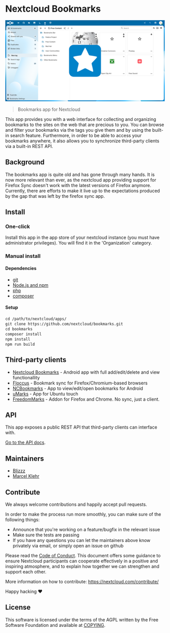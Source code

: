 # Nextcloud Bookmarks

![](https://github.com/nextcloud/bookmarks/raw/master/screenshots/Bookmarks.png)

> Bookmarks app for Nextcloud

This app provides you with a web interface for collecting and organizing bookmarks to the sites on the web that are precious to you. You can browse and filter your bookmarks via the tags you give them and by using the built-in search feature. Furthermore, in order to be able to access your bookmarks anywhere, it also allows you to synchronize third-party clients via a built-in REST API.

## Background
The bookmarks app is quite old and has gone through many hands. It is now more relevant than ever, as the nextcloud app providing support for Firefox Sync doesn't work with the latest versions of Firefox anymore. Currently, there are efforts to make it live up to the expectations produced by the gap that was left by the firefox sync app.

## Install
### One-click
Install this app in the app store of your nextcloud instance (you must have administrator privileges). You will find it in the 'Organization' category.

### Manual install
#### Dependencies
 - [git](https://git-scm.org/)
 - [Node.js and npm](https://nodejs.org/)
 - [php](https://php.net/)
 - [composer](https://getcompoert.org/)

#### Setup
```
cd /path/to/nextcloud/apps/
git clone https://github.com/nextcloud/bookmarks.git
cd bookmarks
composer install
npm install
npm run build
```

## Third-party clients
- [Nextcloud Bookmarks](https://gitlab.com/derSchabi/OCBookmarks) - Android app with full add/edit/delete and view functionallity
- [Floccus](https://github.com/marcelklehr/floccus) - Bookmark sync for Firefox/Chromium-based browsers
- [NCBookmarks](https://github.com/lenchan139/NCBookmark) - App to view/edit/open bookmarks for Android
- [uMarks](https://uappexplorer.com/app/umarks.ernesst) - App for Ubuntu touch
- [FreedomMarks](https://github.com/damko/freedommarks-browser-webextension) - Addon for Firefox and Chrome. No sync, just a client.

## API
This app exposes a public REST API that third-party clients can interface with.

[Go to the API docs](./API.md).

## Maintainers
- [Blizzz](https://github.com/Blizzz)
- [Marcel Klehr](https://github.com/marcelklehr)

## Contribute
We always welcome contributions and happily accept pull requests.

In order to make the process run more smoothly, you can make sure of the following things:

 - Announce that you're working on a feature/bugfix in the relevant issue
 - Make sure the tests are passing
 - If you have any questions you can let the maintainers above know privately via email, or simply open an issue on github

Please read the [Code of Conduct](https://nextcloud.com/community/code-of-conduct/). This document offers some guidance to ensure Nextcloud participants can cooperate effectively in a positive and inspiring atmosphere, and to explain how together we can strengthen and support each other.

More information on how to contribute: https://nextcloud.com/contribute/

Happy hacking :heart:

## License
This software is licensed under the terms of the AGPL written by the Free Software Foundation and available at [COPYING](./COPYING).
